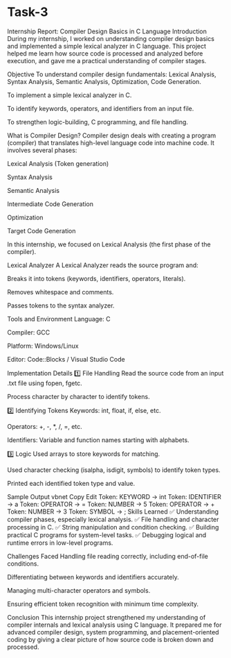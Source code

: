 # Task-3

Internship Report: Compiler Design Basics in C Language
Introduction
During my internship, I worked on understanding compiler design basics and implemented a simple lexical analyzer in C language. This project helped me learn how source code is processed and analyzed before execution, and gave me a practical understanding of compiler stages.

Objective
To understand compiler design fundamentals: Lexical Analysis, Syntax Analysis, Semantic Analysis, Optimization, Code Generation.

To implement a simple lexical analyzer in C.

To identify keywords, operators, and identifiers from an input file.

To strengthen logic-building, C programming, and file handling.

What is Compiler Design?
Compiler design deals with creating a program (compiler) that translates high-level language code into machine code. It involves several phases:

Lexical Analysis (Token generation)

Syntax Analysis

Semantic Analysis

Intermediate Code Generation

Optimization

Target Code Generation

In this internship, we focused on Lexical Analysis (the first phase of the compiler).

Lexical Analyzer
A Lexical Analyzer reads the source program and:

Breaks it into tokens (keywords, identifiers, operators, literals).

Removes whitespace and comments.

Passes tokens to the syntax analyzer.

Tools and Environment
Language: C

Compiler: GCC

Platform: Windows/Linux

Editor: Code::Blocks / Visual Studio Code

Implementation Details
1️⃣ File Handling
Read the source code from an input .txt file using fopen, fgetc.

Process character by character to identify tokens.

2️⃣ Identifying Tokens
Keywords: int, float, if, else, etc.

Operators: +, -, *, /, =, etc.

Identifiers: Variable and function names starting with alphabets.

3️⃣ Logic
Used arrays to store keywords for matching.

Used character checking (isalpha, isdigit, symbols) to identify token types.

Printed each identified token type and value.

Sample Output
vbnet
Copy
Edit
Token: KEYWORD -> int
Token: IDENTIFIER -> a
Token: OPERATOR -> =
Token: NUMBER -> 5
Token: OPERATOR -> +
Token: NUMBER -> 3
Token: SYMBOL -> ;
Skills Learned
✅ Understanding compiler phases, especially lexical analysis.
✅ File handling and character processing in C.
✅ String manipulation and condition checking.
✅ Building practical C programs for system-level tasks.
✅ Debugging logical and runtime errors in low-level programs.

Challenges Faced
Handling file reading correctly, including end-of-file conditions.

Differentiating between keywords and identifiers accurately.

Managing multi-character operators and symbols.

Ensuring efficient token recognition with minimum time complexity.

Conclusion
This internship project strengthened my understanding of compiler internals and lexical analysis using C language. It prepared me for advanced compiler design, system programming, and placement-oriented coding by giving a clear picture of how source code is broken down and processed.